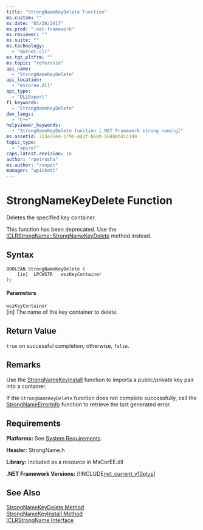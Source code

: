```yaml
---
title: "StrongNameKeyDelete Function"
ms.custom: ""
ms.date: "03/30/2017"
ms.prod: ".net-framework"
ms.reviewer: ""
ms.suite: ""
ms.technology: 
  - "dotnet-clr"
ms.tgt_pltfrm: ""
ms.topic: "reference"
api_name: 
  - "StrongNameKeyDelete"
api_location: 
  - "mscoree.dll"
api_type: 
  - "DLLExport"
f1_keywords: 
  - "StrongNameKeyDelete"
dev_langs: 
  - "C++"
helpviewer_keywords: 
  - "StrongNameKeyDelete function [.NET Framework strong naming]"
ms.assetid: 313e71e4-1790-4d2f-b68b-5040ebd1c149
topic_type: 
  - "apiref"
caps.latest.revision: 16
author: "rpetrusha"
ms.author: "ronpet"
manager: "wpickett"
---
```

# StrongNameKeyDelete Function
Deletes the specified key container.  
  
 This function has been deprecated. Use the [ICLRStrongName::StrongNameKeyDelete](../../../../docs/framework/unmanaged-api/hosting/iclrstrongname-strongnamekeydelete-method.md) method instead.  
  
## Syntax  
  
```  
BOOLEAN StrongNameKeyDelete (  
    [in]  LPCWSTR   wszKeyContainer  
);  
```  
  
#### Parameters  
 `wszKeyContainer`  
 [in] The name of the key container to delete.  
  
## Return Value  
 `true` on successful completion; otherwise, `false`.  
  
## Remarks  
 Use the [StrongNameKeyInstall](../../../../docs/framework/unmanaged-api/strong-naming/strongnamekeyinstall-function.md) function to importa a public/private key pair into a container.  
  
 If the `StrongNameKeyDelete` function does not complete successfully, call the [StrongNameErrorInfo](../../../../docs/framework/unmanaged-api/strong-naming/strongnameerrorinfo-function.md) function to retrieve the last generated error.  
  
## Requirements  
 **Platforms:** See [System Requirements](../../../../docs/framework/get-started/system-requirements.md).  
  
 **Header:** StrongName.h  
  
 **Library:** Included as a resource in MsCorEE.dll  
  
 **.NET Framework Versions:** [!INCLUDE[net_current_v10plus](../../../../includes/net-current-v10plus-md.md)]  
  
## See Also  
 [StrongNameKeyDelete Method](../../../../docs/framework/unmanaged-api/hosting/iclrstrongname-strongnamekeydelete-method.md)   
 [StrongNameKeyInstall Method](../../../../docs/framework/unmanaged-api/hosting/iclrstrongname-strongnamekeyinstall-method.md)   
 [ICLRStrongName Interface](../../../../docs/framework/unmanaged-api/hosting/iclrstrongname-interface.md)
